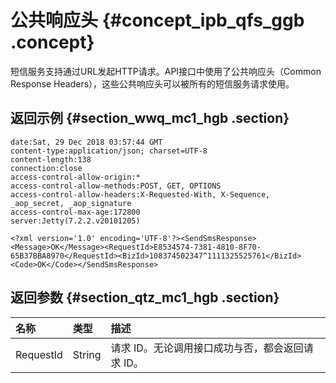# 公共响应头 {#concept_ipb_qfs_ggb .concept}

短信服务支持通过URL发起HTTP请求。API接口中使用了公共响应头（Common Response Headers），这些公共响应头可以被所有的短信服务请求使用。

## 返回示例 {#section_wwq_mc1_hgb .section}

```
date:Sat, 29 Dec 2018 03:57:44 GMT
content-type:application/json; charset=UTF-8
content-length:138
connection:close
access-control-allow-origin:*
access-control-allow-methods:POST, GET, OPTIONS
access-control-allow-headers:X-Requested-With, X-Sequence, _aop_secret, _aop_signature
access-control-max-age:172800
server:Jetty(7.2.2.v20101205)
```

```
<?xml version='1.0' encoding='UTF-8'?><SendSmsResponse><Message>OK</Message><RequestId>E8534574-7381-4810-8F70-65B37BBA8970</RequestId><BizId>108374502347^1111325525761</BizId><Code>OK</Code></SendSmsResponse>
```

## 返回参数 {#section_qtz_mc1_hgb .section}

|名称|类型|描述|
|:-|:-|:-|
|RequestId|String|请求 ID。无论调用接口成功与否，都会返回请求 ID。|

